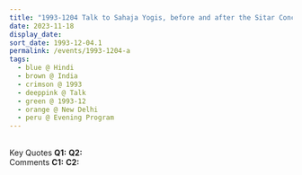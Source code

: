 ```yaml
---
title: "1993-1204 Talk to Sahaja Yogis, before and after the Sitar Concert of Debu Chaudhuri, Evening Program, Part 2, the day before Śhrī Gaṇeśha Pūjā, New Delhi, India"
date: 2023-11-18
display_date: 
sort_date: 1993-12-04.1
permalink: /events/1993-1204-a
tags:
  - blue @ Hindi
  - brown @ India
  - crimson @ 1993
  - deeppink @ Talk
  - green @ 1993-12
  - orange @ New Delhi
  - peru @ Evening Program
---
```


<br>

<wave-list>
  <list-title color="DarkSeaGreen" width="55">Key Quotes</list-title>
  <list-item color="BlanchedAlmond" width="280"><b>Q1:</b> <i></i></list-item>
  <list-item color="Lavender" width="280"><b>Q2:</b> <i></i></list-item>
</wave-list>

<br>

<wave-list>
  <list-title color="DarkSeaGreen" width="55">Comments</list-title>
  <list-item color="BlanchedAlmond" width="280"><b>C1:</b> <i></i></list-item>
  <list-item color="Lavender" width="280"><b>C2:</b> <i></i></list-item>
</wave-list>
